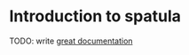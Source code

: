 # Introduction to spatula

TODO: write [great documentation](http://jacobian.org/writing/what-to-write/)
